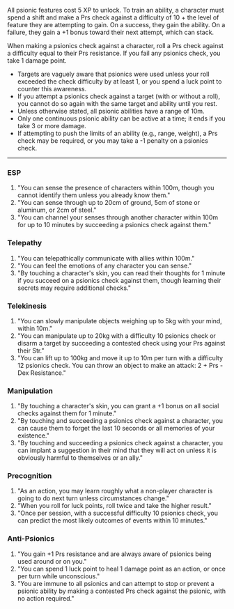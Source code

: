 All psionic features cost 5 XP to unlock. To train an ability, a character must spend a shift and make a Prs check against a difficulty of 10 + the level of feature they are attempting to gain. On a success, they gain the ability. On a failure, they gain a +1 bonus toward their next attempt, which can stack.

When making a psionics check against a character, roll a Prs check against a difficulty equal to their Prs resistance. If you fail any psionics check, you take 1 damage point.
- Targets are vaguely aware that psionics were used unless your roll exceeded the check difficulty by at least 1, or you spend a luck point to counter this awareness.
- If you attempt a psionics check against a target (with or without a roll), you cannot do so again with the same target and ability until you rest.
- Unless otherwise stated, all psionic abilities have a range of 10m.
- Only one continuous psionic ability can be active at a time; it ends if you take 3 or more damage.
- If attempting to push the limits of an ability (e.g., range, weight), a Prs check may be required, or you may take a -1 penalty on a psionics check.
---
### ESP
1. "You can sense the presence of characters within 100m, though you cannot identify them unless you already know them."
2. "You can sense through up to 20cm of ground, 5cm of stone or aluminum, or 2cm of steel."
3. "You can channel your senses through another character within 100m for up to 10 minutes by succeeding a psionics check against them."
### Telepathy
1. "You can telepathically communicate with allies within 100m."
2. "You can feel the emotions of any character you can sense."
3. "By touching a character's skin, you can read their thoughts for 1 minute if you succeed on a psionics check against them, though learning their secrets may require additional checks."
### Telekinesis
1. "You can slowly manipulate objects weighing up to 5kg with your mind, within 10m."
2. "You can manipulate up to 20kg with a difficulty 10 psionics check or disarm a target by succeeding a contested check using your Prs against their Str."
3. "You can lift up to 100kg and move it up to 10m per turn with a difficulty 12 psionics check. You can throw an object to make an attack: 2 + Prs - Dex Resistance."
### Manipulation
1. "By touching a character's skin, you can grant a +1 bonus on all social checks against them for 1 minute."
2. "By touching and succeeding a psionics check against a character, you can cause them to forget the last 10 seconds or all memories of your existence."
3. "By touching and succeeding a psionics check against a character, you can implant a suggestion in their mind that they will act on unless it is obviously harmful to themselves or an ally."
### Precognition
1. "As an action, you may learn roughly what a non-player character is going to do next turn unless circumstances change."
2. "When you roll for luck points, roll twice and take the higher result."
3. "Once per session, with a successful difficulty 10 psionics check, you can predict the most likely outcomes of events within 10 minutes."
### Anti-Psionics
1. "You gain +1 Prs resistance and are always aware of psionics being used around or on you."
2. "You can spend 1 luck point to heal 1 damage point as an action, or once per turn while unconscious."
3. "You are immune to all psionics and can attempt to stop or prevent a psionic ability by making a contested Prs check against the psionic, with no action required."